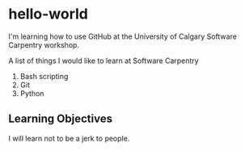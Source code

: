 # hello-world
I'm learning how to use GitHub at the University of Calgary Software Carpentry workshop.

A list of things I would like to learn at Software Carpentry

1. Bash scripting
2. Git
3. Python

## Learning Objectives

I will learn not to be a jerk to people.
